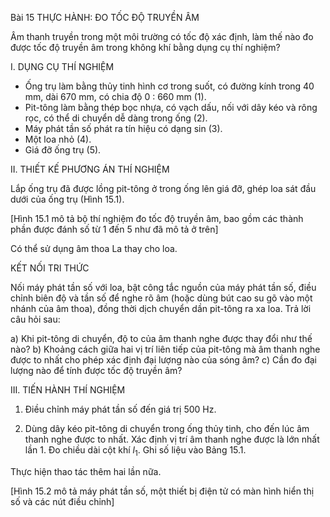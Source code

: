 Bài 15 THỰC HÀNH: ĐO TỐC ĐỘ TRUYỀN ÂM

Âm thanh truyền trong một môi trường có tốc độ xác định, làm thế nào đo được tốc độ truyền âm trong không khí bằng dụng cụ thí nghiệm?

I. DỤNG CỤ THÍ NGHIỆM

- Ống trụ làm bằng thủy tinh hình cơ trong suốt, có đường kính trong 40 mm, dài 670 mm, có chia độ 0 : 660 mm (1).
- Pit-tông làm bằng thép bọc nhựa, có vạch dấu, nối với dây kéo và rông rọc, có thể di chuyển dễ dàng trong ống (2).
- Máy phát tần số phát ra tín hiệu có dạng sin (3).
- Một loa nhỏ (4).
- Giá đỡ ống trụ (5).

II. THIẾT KẾ PHƯƠNG ÁN THÍ NGHIỆM

Lắp ống trụ đã được lồng pit-tông ở trong ống lên giá đỡ, ghép loa sát đầu dưới của ống trụ (Hình 15.1).

[Hình 15.1 mô tả bộ thí nghiệm đo tốc độ truyền âm, bao gồm các thành phần được đánh số từ 1 đến 5 như đã mô tả ở trên]

Có thể sử dụng âm thoa La thay cho loa.

KẾT NỐI TRI THỨC

Nối máy phát tần số với loa, bật công tắc nguồn của máy phát tần số, điều chỉnh biên độ và tần số để nghe rõ âm (hoặc dùng bút cao su gõ vào một nhánh của âm thoa), đồng thời dịch chuyển dần pit-tông ra xa loa. Trả lời câu hỏi sau:

a) Khi pit-tông di chuyển, độ to của âm thanh nghe được thay đổi như thế nào?
b) Khoảng cách giữa hai vị trí liên tiếp của pit-tông mà âm thanh nghe được to nhất cho phép xác định đại lượng nào của sóng âm?
c) Cần đo đại lượng nào để tính được tốc độ truyền âm?

III. TIẾN HÀNH THÍ NGHIỆM

1. Điều chỉnh máy phát tần số đến giá trị 500 Hz.

2. Dùng dây kéo pit-tông di chuyển trong ống thủy tinh, cho đến lúc âm thanh nghe được to nhất. Xác định vị trí âm thanh nghe được là lớn nhất lần 1. Đo chiều dài cột khí $l_1$. Ghi số liệu vào Bảng 15.1.

Thực hiện thao tác thêm hai lần nữa.

[Hình 15.2 mô tả máy phát tần số, một thiết bị điện tử có màn hình hiển thị số và các nút điều chỉnh]